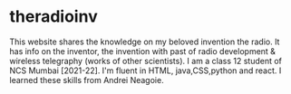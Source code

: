 # theradioinv
This website shares the knowledge on my beloved invention the radio. It has info on the inventor, the invention with past of radio development &amp; wireless telegraphy (works of other scientists). I am a class 12 student of NCS Mumbai [2021-22]. I'm fluent in HTML, java,CSS,python and react. I learned these skills from Andrei Neagoie.
